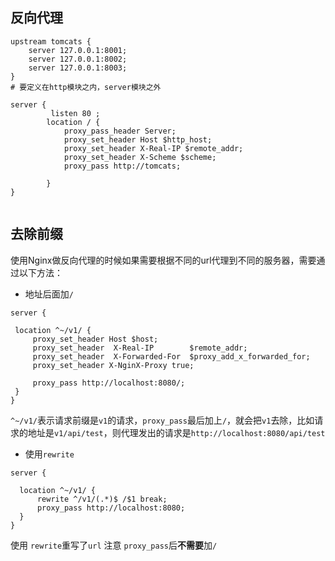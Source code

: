  ## 反向代理

  

``` nginx
upstream tomcats {
    server 127.0.0.1:8001;
    server 127.0.0.1:8002;
    server 127.0.0.1:8003;
}
# 要定义在http模块之内，server模块之外
  ```

``` nginx
server {
         listen 80 ;
        location / {
            proxy_pass_header Server;
            proxy_set_header Host $http_host;
            proxy_set_header X-Real-IP $remote_addr;
            proxy_set_header X-Scheme $scheme;
            proxy_pass http://tomcats;
           
        }
}    
                                                              
```

## 去除前缀
  使用Nginx做反向代理的时候如果需要根据不同的url代理到不同的服务器，需要通过以下方法：
  * 地址后面加`/`
   ```nginx
   server {

    location ^~/v1/ {
        proxy_set_header Host $host;
        proxy_set_header  X-Real-IP        $remote_addr;
        proxy_set_header  X-Forwarded-For  $proxy_add_x_forwarded_for;
        proxy_set_header X-NginX-Proxy true;

        proxy_pass http://localhost:8080/;
    }
  }
   ```
   `^~/v1/`表示请求前缀是`v1`的请求，`proxy_pass`最后加上`/`，就会把`v1`去除，比如请求的地址是`v1/api/test`，则代理发出的请求是`http://localhost:8080/api/test`
   
  * 使用`rewrite`
  ```nginx
  server {
  
    location ^~/v1/ {
        rewrite ^/v1/(.*)$ /$1 break;
        proxy_pass http://localhost:8080;
    }
}
  ```

   使用 `rewrite`重写了`url`
   注意 `proxy_pass`后**不需要**加`/`

     
     
  



  
  
  
  
